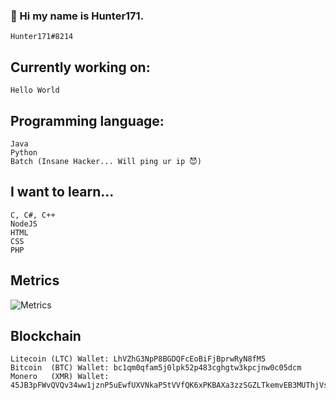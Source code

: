 ### 👋 Hi my name is Hunter171.
    Hunter171#8214



## Currently working on:
    Hello World

## Programming language:
    Java
    Python
    Batch (Insane Hacker... Will ping ur ip 😈)

## I want to learn...
    C, C#, C++
    NodeJS
    HTML
    CSS
    PHP


## Metrics
![Metrics](https://metrics.lecoq.io/Hunter-171)

## Blockchain
    Litecoin (LTC) Wallet: LhVZhG3NpP8BGDQFcEoBiFjBprwRyN8fM5
    Bitcoin  (BTC) Wallet: bc1qm0qfam5j0lpk52p483cghgtw3kpcjnw0c05dcm
    Monero   (XMR) Wallet: 45JB3pFWvQVQv34ww1jznP5uEwfUXVNkaP5tVVfQK6xPKBAXa3zzSGZLTkemvEB3MUThjVsbH483PMG1abRdQz9z7RYN95r
